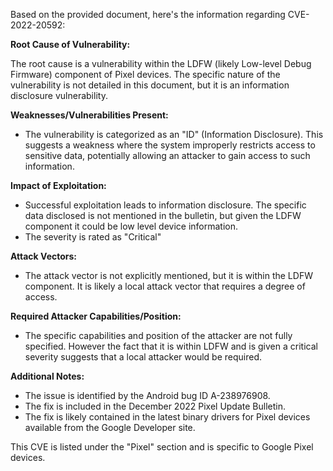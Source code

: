 Based on the provided document, here's the information regarding CVE-2022-20592:

**Root Cause of Vulnerability:**

The root cause is a vulnerability within the LDFW (likely Low-level Debug Firmware) component of Pixel devices. The specific nature of the vulnerability is not detailed in this document, but it is an information disclosure vulnerability.

**Weaknesses/Vulnerabilities Present:**

-   The vulnerability is categorized as an "ID" (Information Disclosure). This suggests a weakness where the system improperly restricts access to sensitive data, potentially allowing an attacker to gain access to such information.

**Impact of Exploitation:**

-   Successful exploitation leads to information disclosure. The specific data disclosed is not mentioned in the bulletin, but given the LDFW component it could be low level device information.
-   The severity is rated as "Critical"

**Attack Vectors:**

-   The attack vector is not explicitly mentioned, but it is within the LDFW component. It is likely a local attack vector that requires a degree of access.

**Required Attacker Capabilities/Position:**
- The specific capabilities and position of the attacker are not fully specified. However the fact that it is within LDFW and is given a critical severity suggests that a local attacker would be required.

**Additional Notes:**

-   The issue is identified by the Android bug ID A-238976908.
-   The fix is included in the December 2022 Pixel Update Bulletin.
-   The fix is likely contained in the latest binary drivers for Pixel devices available from the Google Developer site.

This CVE is listed under the "Pixel" section and is specific to Google Pixel devices.